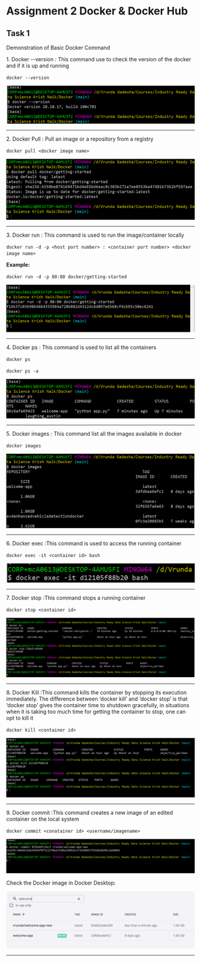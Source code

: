 <h1>Assignment 2 Docker & Docker Hub</h1>

<h2>Task 1</h2>
Demonstration of Basic Docker Command

<p>1. Docker --version : This command use to check the version of the docker and if it is up and running</p>

`docker --version`

![Docker Version](https://github.com/vrundag91/docker_and_docker_hub/blob/main/docker-screenshots/docker-version.PNG)

<hr>

<p>2. Docker Pull : Pull an image or a repository from a registry</p>

`docker pull <docker image name>`

![Docker pull](https://github.com/vrundag91/docker_and_docker_hub/blob/main/docker-screenshots/docker-pull.PNG)

<hr>

<p>3. Docker run : This command is used to run the image/container locally</p>

`docker run -d -p <host port number> : <container port number> <docker image name>`

<p><b>Example:</b></p>

`docker run -d -p 80:80 docker/getting-started`

![Docker run](https://github.com/vrundag91/docker_and_docker_hub/blob/main/docker-screenshots/docker-run.PNG)

<hr>

<p>4. Docker ps : This command is used to list all the containers</p>

`docker ps`

`docker ps -a`

![Docker ps](https://github.com/vrundag91/docker_and_docker_hub/blob/main/docker-screenshots/docker-ps.PNG)

<hr>

<p>5. Docker images : This command list all the images available in docker</p>

`docker images`


![Docker images](https://github.com/vrundag91/docker_and_docker_hub/blob/main/docker-screenshots/docker-images.PNG)

<hr>

<p>6. Docker exec :This command is used to access the running container</p>

`docker exec -it <container id> bash`


![Docker images](https://github.com/vrundag91/docker_and_docker_hub/blob/main/docker-screenshots/docker-exec.PNG)

<hr>

<p>7. Docker stop :This command stops a running container</p>

`docker stop <container id>`


![Docker images](https://github.com/vrundag91/docker_and_docker_hub/blob/main/docker-screenshots/docker-stop.PNG)

<hr>

<p>8. Docker Kill :This command kills the container by stopping its execution immediately. The difference between ‘docker kill’ and ‘docker stop’ is that ‘docker stop’ gives the container time to shutdown gracefully, in situations when it is taking too much time for getting the container to stop, one can opt to kill it</p>

`docker kill <container id>`


![Docker images](https://github.com/vrundag91/docker_and_docker_hub/blob/main/docker-screenshots/docker-kill.PNG)

<hr>

<p>9. Docker commit :This command creates a new image of an edited container on the local system</p>

`docker commit <conatainer id> <username/imagename>`


![Docker images](https://github.com/vrundag91/docker_and_docker_hub/blob/main/docker-screenshots/docker-commit.PNG)

<p>Check the Docker image in Docker Desktop:</p>

![Docker images](https://github.com/vrundag91/docker_and_docker_hub/blob/main/docker-screenshots/docker-commit-1.PNG)

<hr>







